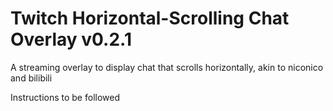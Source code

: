 # Twitch Horizontal-Scrolling Chat Overlay v0.2.1

A streaming overlay to display chat that scrolls horizontally, akin to niconico and bilibili

Instructions to be followed
